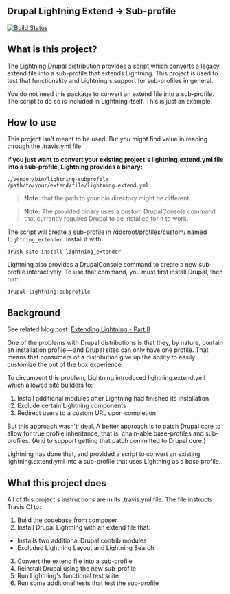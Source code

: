 ## Drupal Lightning Extend -> Sub-profile

[![Build Status](https://travis-ci.org/balsama/lightning-extend-to-subprofile-convert-example.svg?branch=master)](https://travis-ci.org/balsama/lightning-extend-to-subprofile-convert-example)

## What is this project?

The [Lightning Drupal distribution](https://github.com/acquia/lightning)
provides a script which converts a legacy extend file into a sub-profile that
extends Lightning. This project is used to test that functionality and
Lightning's support for sub-profiles in general.

You do not need this package to convert an extend file into a sub-profile. The
script to do so is included in Lightning itself. This is just an example.

## How to use
This project isn't meant to be used. But you might find value in reading through
the .travis.yml file.

**If you just want to convert your existing project's lightning.extend.yml file
into a sub-profile, Lightning provides a binary:**

    ./vendor/bin/lightning-subprofile /path/to/your/extend/file/lightning.extend.yml

> **Note:** that the path to your bin directory might be different.

> **Note:** The provided binary uses a custom DrupalConsole command that
  currently requires Drupal to be installed for it to work.

The script will create a sub-profile in /docroot/profiles/custom/ named
`lightning_extender`. Install it with:

    drush site-install lightning_extender

Lightning also provides a DrupalConsole command to create a new sub-profile
interactively. To use that command, you must first install Drupal, then run:

    drupal lightning:subprofile

## Background

See related blog post: [Extending Lightning - Part II](http://lightning.acquia.com/blog/extending-lightning-part-ii)

One of the problems with Drupal distributions is that they, by nature, contain
an installation profile — and Drupal sites can only have one profile. That means
that consumers of a distribution give up the ability to easily customize the out
of the box experience.

To circumvent this problem, Lightning introduced lightning.extend.yml which
allowed site builders to:

1. Install additional modules after Lightning had finished its installation
2. Exclude certain Lightning components
3. Redirect users to a custom URL upon completion

But this approach wasn't ideal. A better approach is to patch Drupal core to
allow for true profile inheritance; that is, chain-able base-profiles and
sub-profiles. (And to support getting that patch committed to Drupal core.)

Lightning has done that, and provided a script to convert an existing
lightning.extend.yml into a sub-profile that uses Lightning as a base profile.

## What this project does

All of this project's instructions are in its .travis.yml file. The file
instructs Travis CI to:

1. Build the codebase from composer
2. Install Drupal Lightning with an extend file that:
  * Installs two additional Drupal contrib modules
  * Excluded Lightning Layout and Lightning Search
3. Convert the extend file into a sub-profile
4. Reinstall Drupal using the new sub-profile
5. Run Lightning's functional test suite
6. Run some additional tests that test the sub-profile